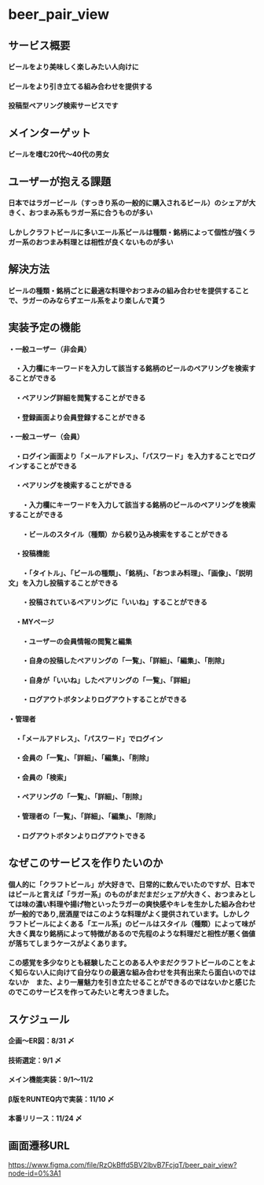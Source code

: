 # beer_pair_view
## サービス概要
#### ビールをより美味しく楽しみたい人向けに
#### ビールをより引き立てる組み合わせを提供する
#### 投稿型ペアリング検索サービスです

## メインターゲット
#### ビールを嗜む20代〜40代の男女

## ユーザーが抱える課題
#### 日本ではラガービール（すっきり系の一般的に購入されるビール）のシェアが大きく、おつまみ系もラガー系に合うものが多い
#### しかしクラフトビールに多いエール系ビールは種類・銘柄によって個性が強くラガー系のおつまみ料理とは相性が良くないものが多い


## 解決方法
#### ビールの種類・銘柄ごとに最適な料理やおつまみの組み合わせを提供することで、ラガーのみならずエール系をより楽しんで貰う

## 実装予定の機能
#### ・一般ユーザー（非会員）
####  　・入力欄にキーワードを入力して該当する銘柄のビールのペアリングを検索することができる
####  　・ペアリング詳細を閲覧することができる
####  　・登録画面より会員登録することができる

#### ・一般ユーザー（会員）
####  　・ログイン画面より「メールアドレス」、「パスワード」を入力することでログインすることができる
####  　・ペアリングを検索することができる
####   　　・入力欄にキーワードを入力して該当する銘柄のビールのペアリングを検索することができる
####   　　・ビールのスタイル（種類）から絞り込み検索をすることができる
####  　・投稿機能
####   　　・「タイトル」、「ビールの種類」、「銘柄」、「おつまみ料理」、「画像」、「説明文」を入力し投稿することができる
####   　　・投稿されているペアリングに「いいね」することができる
####  　・MYページ
####   　　・ユーザーの会員情報の閲覧と編集
####   　　・自身の投稿したペアリングの「一覧」、「詳細」、「編集」、「削除」
####   　　・自身が「いいね」したペアリングの「一覧」、「詳細」
####   　　・ログアウトボタンよりログアウトすることができる

#### ・管理者
####  　・「メールアドレス」、「パスワード」でログイン
####  　・会員の「一覧」、「詳細」、「編集」、「削除」
####  　・会員の「検索」
####  　・ペアリングの「一覧」、「詳細」、「削除」
####  　・管理者の「一覧」、「詳細」、「編集」、「削除」
####  　・ログアウトボタンよりログアウトできる

## なぜこのサービスを作りたいのか
#### 個人的に「クラフトビール」が大好きで、日常的に飲んでいたのですが、日本ではビールと言えば「ラガー系」のものがまだまだシェアが大きく、おつまみとしては味の濃い料理や揚げ物といったラガーの爽快感やキレを生かした組み合わせが一般的であり,居酒屋ではこのような料理がよく提供されています。しかしクラフトビールによくある「エール系」のビールはスタイル（種類）によって味が大きく異なり銘柄によって特徴があるので先程のような料理だと相性が悪く価値が落ちてしまうケースがよくあります。
#### この感覚を多少なりとも経験したことのある人やまだクラフトビールのことをよく知らない人に向けて自分なりの最適な組み合わせを共有出来たら面白いのではないか　また、より一層魅力を引き立たせることができるのではないかと感じたのでこのサービスを作ってみたいと考えつきました。

## スケジュール
#### 企画〜ER図：8/31 〆
#### 技術選定：9/1 〆
#### メイン機能実装：9/1〜11/2
#### β版をRUNTEQ内で実装：11/10 〆
#### 本番リリース：11/24 〆

## 画面遷移URL
<https://www.figma.com/file/RzOkBffd5BV2lbvB7FcjqT/beer_pair_view?node-id=0%3A1>